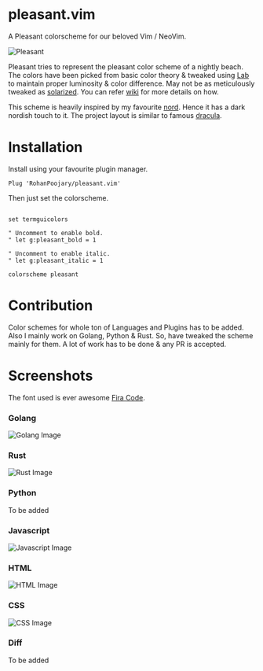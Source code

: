 # pleasant.vim
A Pleasant colorscheme for our beloved Vim / NeoVim.

![Pleasant](https://user-images.githubusercontent.com/13658649/91580296-80818b00-e96a-11ea-8975-838a2aca3114.jpg)

Pleasant tries to represent the pleasant color scheme of a nightly beach. The colors have been picked from basic color theory & tweaked using [Lab](https://www.wikiwand.com/en/CIELAB_color_space) to maintain proper luminosity & color difference. May not be as meticulously tweaked as [solarized](https://github.com/altercation/vim-colors-solarized). You can refer [wiki](https://github.com/RohanPoojary/pleasant.vim/wiki) for more details on how.

This scheme is heavily inspired by my favourite [nord](https://github.com/arcticicestudio/nord-vim). Hence it has a dark nordish touch to it.
The project layout is similar to famous [dracula](https://github.com/dracula/vim).


# Installation
Install using your favourite plugin manager.

```
Plug 'RohanPoojary/pleasant.vim'
```

Then just set the colorscheme.

```vim

set termguicolors

" Uncomment to enable bold.
" let g:pleasant_bold = 1

" Uncomment to enable italic.
" let g:pleasant_italic = 1

colorscheme pleasant

```

# Contribution
Color schemes for whole ton of Languages and Plugins has to be added.
Also I mainly work on Golang, Python & Rust. So, have tweaked the scheme mainly for them. A lot of work has to be done & any PR is accepted.

# Screenshots
The font used is ever awesome [Fira Code](https://github.com/tonsky/FiraCode).

### Golang
![Golang Image](https://user-images.githubusercontent.com/13658649/91580998-875ccd80-e96b-11ea-9fbd-991690acf143.png)

### Rust
![Rust Image](https://user-images.githubusercontent.com/13658649/91581349-f6d2bd00-e96b-11ea-887b-846c91837465.png)

### Python
To be added

### Javascript
![Javascript Image](https://user-images.githubusercontent.com/13658649/91582253-2a621700-e96d-11ea-9ff5-40714bd430b3.png)

### HTML
![HTML Image](https://user-images.githubusercontent.com/13658649/91584806-cfcaba00-e970-11ea-9eec-3329da1a26be.png)

### CSS
![CSS Image](https://user-images.githubusercontent.com/13658649/91582389-609f9680-e96d-11ea-8b25-366ef0aab4d0.png)

### Diff
To be added
